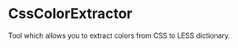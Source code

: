 CssColorExtractor
=================

Tool which allows you to extract colors from CSS to LESS dictionary.

